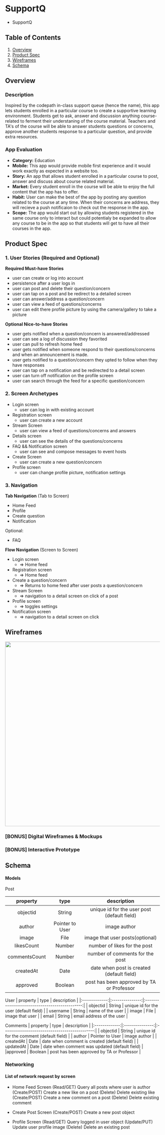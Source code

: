 # SupportQ
-  SupportQ
## Table of Contents
1. [Overview](#Overview)
1. [Product Spec](#Product-Spec)
1. [Wireframes](#Wireframes)
2. [Schema](#Schema)

## Overview
### Description
Inspired by the codepath in-class support queue (hence the name), this app lets students enrolled in a particular course to create a supportive learning environment. Students get to ask, answer and discussion anything course-related to ferment their understaning of the course material. Teachers and TA's of the course will be able to answer students questions or concerns, approve another students response to a particular question, and provide extra resources. 
### App Evaluation
- **Category:** Education 
- **Mobile:** This app would provide mobile first experience and it would work exactly as expected in a website too. 
- **Story:** An app that allows student enrolled in a particular course to post, answer and discuss about course related material.  
- **Market:** Every student enroll in the course will be able to enjoy the full content that the app has to offer. 
- **Habit:** User can make the best of the app by posting any question related to the course at any time. When their concerns are address, they will recieve a push notificaion to check out the response in the app.  
- **Scope:** The app would start out by allowing students registered in the same course only to interact but could potentialy be expanded to allow any course to be in the app so that students will get to have all their courses in the app. 

## Product Spec

### 1. User Stories (Required and Optional)

**Required Must-have Stories**

* user can create or log into account
* persistence after a user logs in
* user can post and delete their question/concern
* user can tap on a post and be redirect to a detailed screen
* user can answer/address a question/concern
* user can view a feed of questions/concerns
* user can edit there profile picture by using the camera/gallery to take a picture

**Optional Nice-to-have Stories**

* user gets notified when a question/concern is answered/addressed
* user can see a log of discussion they favorited
* user can pull to refresh home feed
* user gets notified when someone respond to their questions/concerns and when an announcement is made.
* user gets notified to a question/concern they upted to follow when they have responses
* user can tap on a notification and be redirected to a detail screen
* user can turn off notification on the profile screen
* user can search through the feed for a specific question/concern

### 2. Screen Archetypes

* Login screen
   *  user can log in with existing account
* Registration screen
   * user can create a new account
* Stream Screen
   * user can view a feed of questions/concerns and answers
* Details screen
   * user can see the details of the questions/concerns
* FAQ && Notification screen
   * user can see and compose messages to event hosts
* Create Screen
   * user can create a new question/concern 
* Profile screen
   * user can change profile picture, notification settings

### 3. Navigation

**Tab Navigation** (Tab to Screen)

* Home Feed
* Profile
* Create question
* Notification

Optional:
* FAQ

**Flow Navigation** (Screen to Screen)

* Login screen
   * => Home feed
* Registration screen
   * => Home feed
* Create a question/concern 
   * => Returns to home feed after user posts a question/concern
* Stream Screen 
   * => navigation to a detail screen on click of a post
* Profile screen
   * => toggles settings
* Notification screen
   * => navigation to a detail screen on click

## Wireframes
<img src="https://github.com/saikz72/SupportQ/blob/master/assets/wireframe2.jpg" width=600>

### [BONUS] Digital Wireframes & Mockups

### [BONUS] Interactive Prototype

## Schema 
#### Models

Post

|   property    |      type       |                  description                   |
|:-------------:|:---------------:|:----------------------------------------------:|
|   objectid    |     String      |  unique id for the user post (default field)   |
|    author     | Pointer to User |                  image author                  |
|     image     |      File       |        image that user posts(optional)         |
|  likesCount   |     Number      |          number of likes for the post          |
| commentsCount |     Number      |          number of comments for the post                                      |
|   createdAt   |      Date       |   date when post is created (default field)    |
|approved      |       Boolean   |     post has been approved by TA or Professor |


User
|   property    |      type       |                  description                   |
|:-------------:|:---------------:|:----------------------------------------------:|
|   objectid    |     String      |  unique id for the user (default field)   |
|    username     | String |                  name of the user                 |
|     image     |      File       |        image that user          |
|  email      |       String   |     email address of the user |


Comments
|   property    |      type       |                  description                   |
|:-------------:|:---------------:|:----------------------------------------------:|
|   objectid    |     String      |  unique id for the comment (default field)   |
|    author     | Pointer to User |                  image author                  |
|   createdAt   |      Date       |   date when comment is created (default field)    |
|  updatedAt      |       Date   |     date when comment was updated (default field) |
|approved      |       Boolean   |     post has been approved by TA or Professor |


### Networking
#### List of network request by screen
* Home Feed Screen
    (Read/GET) Query all posts where user is author
    (Create/POST) Create a new like on a post
    (Delete) Delete existing like
    (Create/POST) Create a new comment on a post
    (Delete) Delete existing comment
    
* Create Post Screen
    (Create/POST) Create a new post object
    
* Profile Screen
    (Read/GET) Query logged in user object
    (Update/PUT) Update user profile image
    (Delete) Delete an existing post
